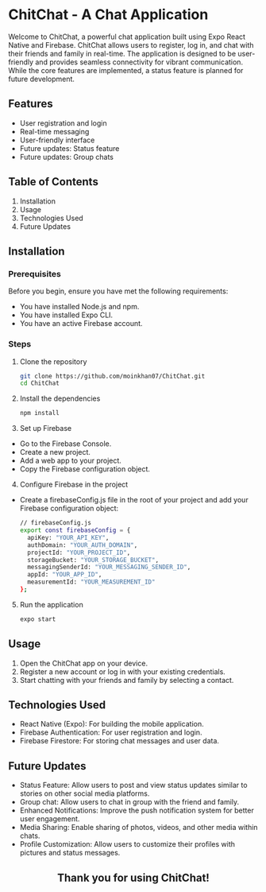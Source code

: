 # ChitChat - A Chat Application

Welcome to ChitChat, a powerful chat application built using Expo React Native and Firebase. ChitChat allows users to register, log in, and chat with their friends and family in real-time. The application is designed to be user-friendly and provides seamless connectivity for vibrant communication. While the core features are implemented, a status feature is planned for future development.

## Features
- User registration and login
- Real-time messaging
- User-friendly interface
- Future updates: Status feature
- Future updates: Group chats

## Table of Contents
1. Installation
2. Usage
3. Technologies Used
4. Future Updates

## Installation
### Prerequisites
Before you begin, ensure you have met the following requirements:

- You have installed Node.js and npm.
- You have installed Expo CLI.
- You have an active Firebase account.
  
### Steps
1. Clone the repository
   ```sh
   git clone https://github.com/moinkhan07/ChitChat.git
   cd ChitChat

2. Install the dependencies
   ```sh
   npm install

3. Set up Firebase
- Go to the Firebase Console.
- Create a new project.
- Add a web app to your project.
- Copy the Firebase configuration object.

4. Configure Firebase in the project
- Create a firebaseConfig.js file in the root of your project and add your Firebase configuration object:
  ```sh
  // firebaseConfig.js
  export const firebaseConfig = {
    apiKey: "YOUR_API_KEY",
    authDomain: "YOUR_AUTH_DOMAIN",
    projectId: "YOUR_PROJECT_ID",
    storageBucket: "YOUR_STORAGE_BUCKET",
    messagingSenderId: "YOUR_MESSAGING_SENDER_ID",
    appId: "YOUR_APP_ID",
    measurementId: "YOUR_MEASUREMENT_ID"
  };

5. Run the application
   ```sh
   expo start

## Usage
1. Open the ChitChat app on your device.
2. Register a new account or log in with your existing credentials.
3. Start chatting with your friends and family by selecting a contact.

## Technologies Used
- React Native (Expo): For building the mobile application.
- Firebase Authentication: For user registration and login.
- Firebase Firestore: For storing chat messages and user data.

## Future Updates
- Status Feature: Allow users to post and view status updates similar to stories on other social media platforms.
- Group chat: Allow users to chat in group with the friend and family.
- Enhanced Notifications: Improve the push notification system for better user engagement.
- Media Sharing: Enable sharing of photos, videos, and other media within chats.
- Profile Customization: Allow users to customize their profiles with pictures and status messages.

<h2 style="text-align: center;">Thank you for using ChitChat!</h2>




